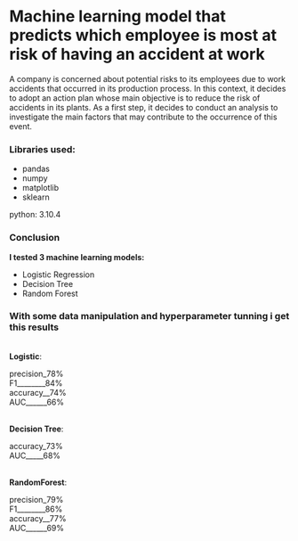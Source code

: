 # Machine learning model that predicts which employee is most at risk of having an accident at work

A company is concerned about potential risks to its employees due to work accidents that occurred in its production process. In this context, it decides to adopt an action plan whose main objective is to reduce the risk of accidents in its plants. As a first step, it decides to conduct an analysis to investigate the main factors that may contribute to the occurrence of this event.

### Libraries used:

- pandas
- numpy
- matplotlib
- sklearn

python: 3.10.4

### Conclusion

<strong>I tested 3 machine learning models:</strong> 
- Logistic Regression
- Decision Tree
- Random Forest

### With some data manipulation and hyperparameter tunning i get this results

<br><strong>Logistic</strong>:</br> 

precision_78%  
F1________84%  
accuracy__74%  
AUC______66%

<br><strong>Decision Tree</strong>:</br>

accuracy_73%  
AUC_____68%

<br><strong>RandomForest</strong>:</br>

precision_79%  
F1________86%  
accuracy__77%  
AUC______69%
